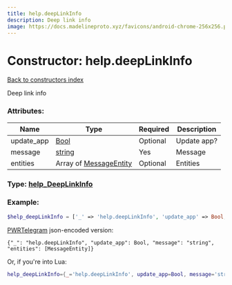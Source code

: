 ```yaml
---
title: help.deepLinkInfo
description: Deep link info
image: https://docs.madelineproto.xyz/favicons/android-chrome-256x256.png
---
```

# Constructor: help.deepLinkInfo  
[Back to constructors index](index.md)



Deep link info

### Attributes:

| Name     |    Type       | Required | Description |
|----------|---------------|----------|-------------|
|update\_app|[Bool](../types/Bool.md) | Optional|Update app?|
|message|[string](../types/string.md) | Yes|Message|
|entities|Array of [MessageEntity](../types/MessageEntity.md) | Optional|Entities|



### Type: [help\_DeepLinkInfo](../types/help_DeepLinkInfo.md)


### Example:

```php
$help_deepLinkInfo = ['_' => 'help.deepLinkInfo', 'update_app' => Bool, 'message' => 'string', 'entities' => [MessageEntity, MessageEntity]];
```  

[PWRTelegram](https://pwrtelegram.xyz) json-encoded version:

```
{"_": "help.deepLinkInfo", "update_app": Bool, "message": "string", "entities": [MessageEntity]}
```


Or, if you're into Lua:

```lua
help_deepLinkInfo={_='help.deepLinkInfo', update_app=Bool, message='string', entities={MessageEntity}}

```



